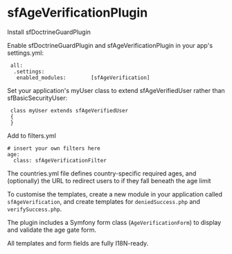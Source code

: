 sfAgeVerificationPlugin
=======================

Install sfDoctrineGuardPlugin

Enable sfDoctrineGuardPlugin and sfAgeVerificationPlugin in your app's settings.yml:

     all:
      .settings:
       enabled_modules:        [sfAgeVerification]

Set your application's myUser class to extend sfAgeVerifiedUser rather than sfBasicSecurityUser:

     class myUser extends sfAgeVerifiedUser
     {
     }

Add to filters.yml

    # insert your own filters here
    age:
      class: sfAgeVerificationFilter

The countries.yml file defines country-specific required ages, and (optionally) the URL to redirect users to if they fall beneath the age limit

To customise the templates, create a new module in your application called `sfAgeVerification`, and create templates for `deniedSuccess.php` and `verifySuccess.php`. 

The plugin includes a Symfony form class (`AgeVerificationForm`) to display and validate the age gate form.

All templates and form fields are fully I18N-ready.
